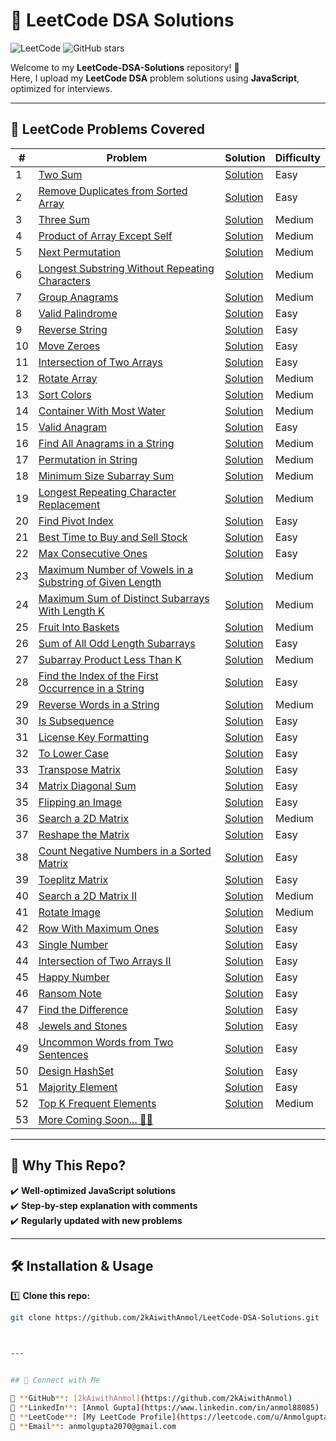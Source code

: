 # 🚀 LeetCode DSA Solutions

![LeetCode](https://img.shields.io/badge/LeetCode-JavaScript-orange)
![GitHub stars](https://img.shields.io/github/stars/2kAiwithAnmol/LeetCode-DSA-Solutions?style=social)

Welcome to my **LeetCode-DSA-Solutions** repository! 📂  
Here, I upload my **LeetCode DSA** problem solutions using **JavaScript**, optimized for interviews.

---

## 📂 **LeetCode Problems Covered**
| #  | Problem                                                                                     | Solution                                | Difficulty |
| -- | ------------------------------------------------------------------------------------------ | --------------------------------------- | ---------- |
| 1  | [Two Sum](https://leetcode.com/problems/two-sum/)                                          | [Solution](./twoSum.js)                | Easy       |
| 2  | [Remove Duplicates from Sorted Array](https://leetcode.com/problems/remove-duplicates-from-sorted-array/) | [Solution](./removeDuplicates26.js) | Easy       |
| 3  | [Three Sum](https://leetcode.com/problems/3sum/)                                          | [Solution](./threeSum.js)              | Medium     |
| 4  | [Product of Array Except Self](https://leetcode.com/problems/product-of-array-except-self/) | [Solution](./productExceptSelf.js)      | Medium     |
| 5  | [Next Permutation](https://leetcode.com/problems/next-permutation/)                       | [Solution](./nextPermutation.js)       | Medium     |
| 6  | [Longest Substring Without Repeating Characters](https://leetcode.com/problems/longest-substring-without-repeating-characters/) | [Solution](./LongestSubstringWithoutRepeatingCharacters.js) | Medium     |
| 7  | [Group Anagrams](https://leetcode.com/problems/group-anagrams/)                           | [Solution](./groupAnagrams.js)         | Medium     |
| 8  | [Valid Palindrome](https://leetcode.com/problems/valid-palindrome/)                       | [Solution](./validPalindrome.js)       | Easy       |
| 9  | [Reverse String](https://leetcode.com/problems/reverse-string/)                           | [Solution](./reverseString.js)         | Easy       |
| 10 | [Move Zeroes](https://leetcode.com/problems/move-zeroes/)                                 | [Solution](./moveZeroes.js)            | Easy       |
| 11 | [Intersection of Two Arrays](https://leetcode.com/problems/intersection-of-two-arrays/)   | [Solution](./intersectionOfTwoArrays.js) | Easy       |
| 12 | [Rotate Array](https://leetcode.com/problems/rotate-array/)                               | [Solution](./rotateArray.js)           | Medium     |
| 13 | [Sort Colors](https://leetcode.com/problems/sort-colors/)                                 | [Solution](./sortColors.js)            | Medium     |
| 14 | [Container With Most Water](https://leetcode.com/problems/container-with-most-water/)     | [Solution](./containerWithMostWater.js) | Medium     |
| 15 | [Valid Anagram](https://leetcode.com/problems/valid-anagram/)                             | [Solution](./validAnagram.js)          | Easy       |
| 16 | [Find All Anagrams in a String](https://leetcode.com/problems/find-all-anagrams-in-a-string/) | [Solution](./findAllAnagramsInString.js) | Medium     |
| 17 | [Permutation in String](https://leetcode.com/problems/permutation-in-string/) | [Solution](./permutationInString.js) | Medium     |
| 18  | [Minimum Size Subarray Sum](https://leetcode.com/problems/minimum-size-subarray-sum/) | [Solution](./minimumSizeSubarraySum.js) | Medium     |
| 19  | [Longest Repeating Character Replacement](https://leetcode.com/problems/longest-repeating-character-replacement/) | [Solution](./longestRepeatingCharacterReplacement.js) | Medium     |
| 20  | [Find Pivot Index](https://leetcode.com/problems/find-pivot-index/) | [Solution](./findPivotIndex.js) | Easy     |
| 21  | [Best Time to Buy and Sell Stock](https://leetcode.com/problems/best-time-to-buy-and-sell-stock/) | [Solution](./bestTimetoBuyandSellStock.js) | Easy     |
| 22  | [Max Consecutive Ones](https://leetcode.com/problems/max-consecutive-ones/) | [Solution](./maxConsecutiveOnes.js) | Easy     |
| 23  | [Maximum Number of Vowels in a Substring of Given Length](https://leetcode.com/problems/maximum-number-of-vowels-in-a-substring-of-given-length/) | [Solution](./maximumNumberofVowelsinaSubstringofGivenLength.js) | Medium |
| 24  | [Maximum Sum of Distinct Subarrays With Length K](https://leetcode.com/problems/maximum-sum-of-distinct-subarrays-with-length-k/) | [Solution](./maximumSumofDistinctSubarraysWithLengthK.js) | Medium |
| 25  | [Fruit Into Baskets](https://leetcode.com/problems/fruit-into-baskets/) | [Solution](./fruitIntoBaskets.js) | Medium |
| 26  | [Sum of All Odd Length Subarrays](https://leetcode.com/problems/sum-of-all-odd-length-subarrays/) | [Solution](./sumOfAllOddLengthSubarrays.js) | Easy |
| 27  | [Subarray Product Less Than K](https://leetcode.com/problems/subarray-product-less-than-k/) | [Solution](./subarrayProductLessThanK.js) | Medium |
| 28  | [Find the Index of the First Occurrence in a String](https://leetcode.com/problems/find-the-index-of-the-first-occurrence-in-a-string/) | [Solution](./findtheIndexoftheFirstOccurrenceinaString.js) | Easy |
| 29  | [Reverse Words in a String](https://leetcode.com/problems/reverse-words-in-a-string/) | [Solution](./reverseWordsinaString.js) | Medium | 
| 30  | [Is Subsequence](https://leetcode.com/problems/is-subsequence/) | [Solution](./isSubsequence.js) | Easy |
| 31  | [License Key Formatting](https://leetcode.com/problems/license-key-formatting/) | [Solution](./licenseKeyFormatting.js) | Easy |
| 32  | [To Lower Case](https://leetcode.com/problems/to-lower-case/) | [Solution](./toLowerCase.js) | Easy |
| 33  | [Transpose Matrix](https://leetcode.com/problems/transpose-matrix/) | [Solution](./transposeMatrix.js) | Easy |
| 34  | [Matrix Diagonal Sum](https://leetcode.com/problems/matrix-diagonal-sum/) | [Solution](./matrixDiagonalSum.js) | Easy |
| 35  | [Flipping an Image](https://leetcode.com/problems/flipping-an-image/) | [Solution](./flippinganImage.js) | Easy |
| 36  | [Search a 2D Matrix](https://leetcode.com/problems/search-a-2d-matrix/) | [Solution](./searcha2DMatrix.js) | Medium |
| 37  | [Reshape the Matrix](https://leetcode.com/problems/reshape-the-matrix/) | [Solution](./reshapetheMatrix.js) | Easy |
| 38  | [Count Negative Numbers in a Sorted Matrix](https://leetcode.com/problems/count-negative-numbers-in-a-sorted-matrix/) | [Solution](./countNegativeNumbersinaSortedMatrix.js) | Easy |
| 39  | [Toeplitz Matrix](https://leetcode.com/problems/toeplitz-matrix/) | [Solution](./toeplitzMatrix.js) | Easy |
| 40  | [Search a 2D Matrix II](https://leetcode.com/problems/search-a-2d-matrix-ii/) | [Solution](./searcha2DMatrixII.js) | Medium | 
| 41  | [Rotate Image](https://leetcode.com/problems/rotate-image/) | [Solution](./rotateImage.js) | Medium |
| 42  | [Row With Maximum Ones](https://leetcode.com/problems/row-with-maximum-ones/) | [Solution](./rowWithMaximumOnes.js) | Easy | 
| 43  | [Single Number](https://leetcode.com/problems/single-number/) | [Solution](./singleNumber.js) | Easy |
| 44  | [Intersection of Two Arrays II](https://leetcode.com/problems/intersection-of-two-arrays-ii/description/) | [Solution](./intersectionOfTwoArraysII.js) | Easy | 
| 45  | [Happy Number](https://leetcode.com/problems/happy-number/description/) | [Solution](./happyNumber.js) | Easy |  
| 46  | [Ransom Note](https://leetcode.com/problems/ransom-note/) | [Solution](./ransomNote.js) | Easy |  
| 47  | [Find the Difference](https://leetcode.com/problems/find-the-difference/description/) | [Solution](./findTheDifference.js) | Easy |  
| 48  | [Jewels and Stones](https://leetcode.com/problems/jewels-and-stones/description/) | [Solution](./jewelsAndStones.js) | Easy |  
| 49  | [Uncommon Words from Two Sentences](https://leetcode.com/problems/uncommon-words-from-two-sentences/description/) | [Solution](./uncommonWordsFromTwoSentences.js) | Easy |  
| 50  | [Design HashSet](https://leetcode.com/problems/design-hashset/description/) | [Solution](./designHashSet.js) | Easy |  
| 51  | [Majority Element](https://leetcode.com/problems/majority-element/) | [Solution](./majorityElement.js) | Easy |  
| 52  | [ Top K Frequent Elements](https://leetcode.com/problems/top-k-frequent-elements/description/) | [Solution](./topKFrequentElements.js) | Medium |  
| 53  | [More Coming Soon... 🚀🚀](#) |  | 






---

## 📌 **Why This Repo?**
✔️ **Well-optimized JavaScript solutions**  
✔️ **Step-by-step explanation with comments**  
✔️ **Regularly updated with new problems**  

---

## 🛠️ **Installation & Usage**

1️⃣ **Clone this repo:**
```bash
git clone https://github.com/2kAiwithAnmol/LeetCode-DSA-Solutions.git



---


## 📢 Connect with Me

📍 **GitHub**: [2kAiwithAnmol](https://github.com/2kAiwithAnmol)  
📍 **LinkedIn**: [Anmol Gupta](https://www.linkedin.com/in/anmol88085)  
📍 **LeetCode**: [My LeetCode Profile](https://leetcode.com/u/Anmolgupta88/)  
📍 **Email**: anmolgupta2070@gmail.com  

